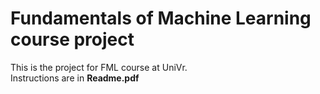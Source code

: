 # Fundamentals of Machine Learning course project
This is the project for FML course at UniVr.  
Instructions are in **Readme.pdf**
